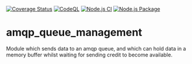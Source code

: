 [![Coverage Status](https://coveralls.io/repos/github/warerebel/amqp_queue_management/badge.svg?branch=initial_commit)](https://coveralls.io/github/warerebel/amqp_queue_management?branch=initial_commit)
[![CodeQL](https://github.com/warerebel/amqp_queue_management/actions/workflows/codeql-analysis.yml/badge.svg)](https://github.com/warerebel/amqp_queue_management/actions/workflows/codeql-analysis.yml)
[![Node.js CI](https://github.com/warerebel/amqp_queue_management/actions/workflows/node.js.yml/badge.svg)](https://github.com/warerebel/amqp_queue_management/actions/workflows/node.js.yml)
[![Node.js Package](https://github.com/warerebel/amqp_queue_management/actions/workflows/npm-publish.yml/badge.svg)](https://github.com/warerebel/amqp_queue_management/actions/workflows/npm-publish.yml)

# amqp_queue_management
Module which sends data to an amqp queue, and which can hold data in a memory buffer whilst waiting for sending credit to become available.
